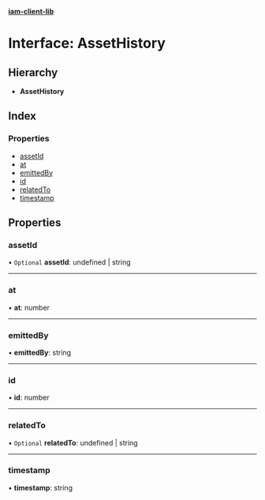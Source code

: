 **[iam-client-lib](../README.md)**

# Interface: AssetHistory

## Hierarchy

* **AssetHistory**

## Index

### Properties

* [assetId](assethistory.md#assetid)
* [at](assethistory.md#at)
* [emittedBy](assethistory.md#emittedby)
* [id](assethistory.md#id)
* [relatedTo](assethistory.md#relatedto)
* [timestamp](assethistory.md#timestamp)

## Properties

### assetId

• `Optional` **assetId**: undefined \| string

___

### at

•  **at**: number

___

### emittedBy

•  **emittedBy**: string

___

### id

•  **id**: number

___

### relatedTo

• `Optional` **relatedTo**: undefined \| string

___

### timestamp

•  **timestamp**: string
